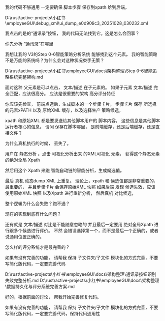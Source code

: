 我的代码不够通用
一定要确保 脚本步骤 保存到xpath 给到后端。


D:\rust\active-projects\小红书\employeeGUI\debug_xml\ui_dump_e0d909c3_20251028_030232.xml

我点击的是的“通讯录”按钮，
我的代码无法找到它。这是怎么会回事？

你先分析 “通讯录”在哪里

我想让我的 V3的Step 0-6智能策略分析系统 能够找到这个元素。
我的智能策略不是万能的系统吗？为什么会对这种状况束手无策？

D:\rust\active-projects\小红书\employeeGUI\docs\架构整理\Step 0-6智能策略系统完整架构.md

面对这种  父元素是可以点击， 文本/描述 在子元素的。
如果子元素 文本/描述 完全匹配，应该很高分。
应该是很重要的架构 高分评分特征

你应该先检查， 前端点选后，生成脚本的一个步骤卡片，
步骤卡片 保存 所选择的元素xPATH 以及 原始XML 缓存，以及选择生产 策略候选，

 xpath 和原始XML 都是要发送给其他脚本用户的 脚本内容，
 这些信息是其他脚本运行者核心的信息，
 请问 保存在脚本哪里， 是前端缓存，还是后端缓存，还是直接文件？

为什么真机执行的时候， 丢失了。

用户在 静态分析 ，点击 可视化分析出来 的XML可视化 元素，
获得这个静态元素的绝对全局 Xpath

然后用这个 Xpath 来跑 智能自动链的智能分析，生成候选值。

最后 真机 动态dump XML 上重复。
理论上，xpath 和 候选值都是非常重要的，最重要的，
并且步骤卡片 会保存原始XML 快照
如果后端 发现 候选失效，应该 使用原始XML 快照 以及Xpath 进行重新分析，
然后真机 对比候选，


整个逻辑为什么会失败？跑不通？

现在的实现到底有什么问题？

还有就是 文本/描述 对比是不能随意忽略的
并且最后一定要用 绝对全局Xpath 进行跟多个候选进行评价。
不然 会错误选择第一个，而不是最后一个正确的，或者说通用位置正确的。

怎么样的评分系统才是最完善的？

如果有没有完善的功能， 请帮我 保持 子文件夹/子文件 模块化的方式完善，不要写简化版代码，一定要完善代码

D:\rust\active-projects\小红书\employeeGUI\docs\架构整理\通讯录按钮识别失败完整分析.md
D:\rust\active-projects\小红书\employeeGUI\docs\架构整理\数据持久化与评分系统完善方案.md

好的，根据前面的讨论， 帮我开始完善修复代码。

如果有没有完善的功能， 请帮我 保持 子文件夹/子文件 模块化的方式完善，不要写简化版代码，一定要完善代码，保持代码通用性